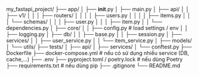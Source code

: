 my_fastapi_project/
├── app/
│ ├── **init**.py
│ ├── main.py
│ ├── api/
│ │ ├── v1/
│ │ │ ├── routers/
│ │ │ │ ├── users.py
│ │ │ │ ├── items.py
│ │ │ └── schemas/
│ │ │   ├── user.py
│ │ │   ├── item.py
│ │ └── dependencies.py
│ ├── core/
│ │ ├── config.py # load settings / env
│ │ ├── logging.py
│ ├── db/
│ │ ├── base.py
│ │ ├── session.py
│ ├── services/
│ │ ├── user_service.py
│ │ └── item_service.py
│ ├── models/
│ └── utils/
├── tests/
│ ├── api/
│ ├── services/
│ └── conftest.py
├── Dockerfile
├── docker-compose.yml # nếu có sử dụng nhiều service (DB, cache,…)
├── .env
├── pyproject.toml / poetry.lock # nếu dùng Poetry
├── requirements.txt # nếu dùng pip
├── .gitignore
└── README.md
